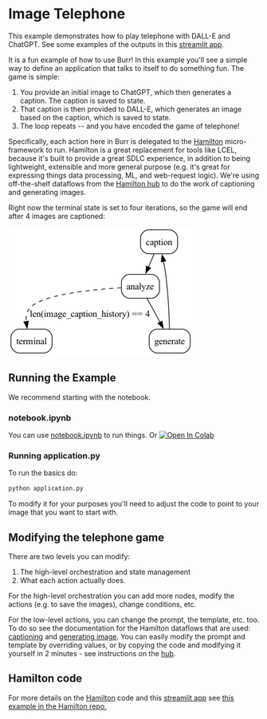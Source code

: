 # Image Telephone

This example demonstrates how to play telephone with DALL-E and ChatGPT. See some examples of the outputs
in this [streamlit app](https://image-telephone.streamlit.app).

It is a fun example of how to use Burr! In this example you'll see a simple way to define an application
that talks to itself to do something fun. The game is simple:

1. You provide an initial image to ChatGPT, which then generates a caption. The caption is saved to state.
2. That caption is then provided to DALL-E, which generates an image based on the caption, which is saved to state.
3. The loop repeats -- and you have encoded the game of telephone!

Specifically, each action here in Burr is delegated to the [Hamilton](https://github.com/dagworks-inc/hamilton) micro-framework to run.
Hamilton is a great replacement for tools like LCEL, because it's built to provide a great SDLC experience, in addition
to being lightweight, extensible and more general
purpose (e.g. it's great for expressing things data processing, ML, and web-request logic). We're using
off-the-shelf dataflows from the [Hamilton hub](https://hub.dagworks.io) to do the work of captioning and generating images.

Right now the terminal state is set to four iterations, so the game will end after 4 images are captioned:

![Telephone](statemachine.png)

## Running the Example
We recommend starting with the notebook.

### notebook.ipynb
You can use [notebook.ipynb](./notebook.ipynb) to run things. Or
<a target="_blank" href="https://colab.research.google.com/github/DAGWorks-Inc/burr/blob/main/examples/image-telephone/notebook.ipynb">
  <img src="https://colab.research.google.com/assets/colab-badge.svg" alt="Open In Colab"/>
</a>

### Running application.py

To run the basics do:
```bash
python application.py
```
To modify it for your purposes you'll need to adjust the code to point to your image that you want to start with.

## Modifying the telephone game
There are two levels you can modify:

1. The high-level orchestration and state management
2. What each action actually does.

For the high-level orchestration you can add more nodes, modify the actions (e.g. to save the images),
change conditions, etc.

For the low-level actions, you can change the prompt, the template, etc. too. To do so see the
documentation for the Hamilton dataflows that are used: [captioning](https://hub.dagworks.io/docs/Users/elijahbenizzy/caption_images/) and
[generating image](https://hub.dagworks.io/docs/Users/elijahbenizzy/generate_images/). You can easily modify the prompt and
template by overriding values, or by copying the code and modifying it yourself in 2 minutes - see instructions on the [hub](https://hub.dagworks.io/).

## Hamilton code
For more details on the [Hamilton](https://github.com/dagworks-inc/hamilton) code and
this [streamlit app](https://image-telephone.streamlit.app) see [this example in the Hamilton repo.](https://github.com/DAGWorks-Inc/hamilton/tree/main/examples/LLM_Workflows/image_telephone)
